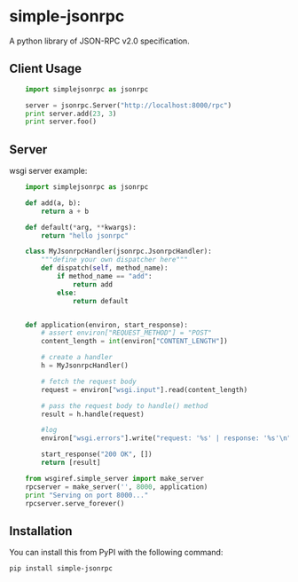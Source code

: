 simple-jsonrpc
=============
A python library of JSON-RPC v2.0 specification.


Client Usage
------------

```python
    import simplejsonrpc as jsonrpc

    server = jsonrpc.Server("http://localhost:8000/rpc")
    print server.add(23, 3)
    print server.foo()
```


Server
------

wsgi server example:

```python
    import simplejsonrpc as jsonrpc

    def add(a, b):
        return a + b

    def default(*arg, **kwargs):
        return "hello jsonrpc"

    class MyJsonrpcHandler(jsonrpc.JsonrpcHandler):
        """define your own dispatcher here"""
        def dispatch(self, method_name):
            if method_name == "add":
                return add
            else:
                return default


    def application(environ, start_response):
        # assert environ["REQUEST_METHOD"] = "POST"
        content_length = int(environ["CONTENT_LENGTH"])

        # create a handler
        h = MyJsonrpcHandler()

        # fetch the request body
        request = environ["wsgi.input"].read(content_length)

        # pass the request body to handle() method
        result = h.handle(request)

        #log
        environ["wsgi.errors"].write("request: '%s' | response: '%s'\n" % (request, result))

        start_response("200 OK", [])
        return [result]

    from wsgiref.simple_server import make_server
    rpcserver = make_server('', 8000, application)
    print "Serving on port 8000..."
    rpcserver.serve_forever()
```


Installation
------------
You can install this from PyPI with the following command:

    pip install simple-jsonrpc


